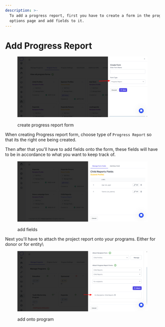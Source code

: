 ```yaml
---
description: >-
  To add a progress report, first you have to create a form in the program
  options page and add fields to it.
---
```


# Add Progress Report

<figure><img src="../../.gitbook/assets/image (3).png" alt=""><figcaption><p>create progress report form</p></figcaption></figure>

When creating Progress report form, choose type of `Progress Report` so that its the right one being created.

Then after that you'll have to add fields onto the form, these fields will have to be in accordance to what you want to keep track of.

<figure><img src="../../.gitbook/assets/image (4).png" alt=""><figcaption><p>add fields</p></figcaption></figure>

Next you'll have to attach the project report onto your programs. Either for donor or for entity\


<figure><img src="../../.gitbook/assets/image (5).png" alt=""><figcaption><p>add onto program</p></figcaption></figure>
